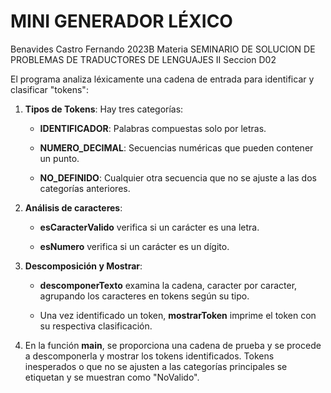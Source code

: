 # MINI GENERADOR LÉXICO
Benavides Castro Fernando 2023B Materia SEMINARIO DE SOLUCION DE PROBLEMAS DE TRADUCTORES DE LENGUAJES II Seccion D02

El programa analiza léxicamente una cadena de entrada para identificar y
clasificar \"tokens\":

1.  **Tipos de Tokens**: Hay tres categorías:

    -   **IDENTIFICADOR**: Palabras compuestas solo por letras.

    -   **NUMERO_DECIMAL**: Secuencias numéricas que pueden contener un
        punto.

    -   **NO_DEFINIDO**: Cualquier otra secuencia que no se ajuste a las
        dos categorías anteriores.

2.  **Análisis de caracteres**:

    -   **esCaracterValido** verifica si un carácter es una letra.

    -   **esNumero** verifica si un carácter es un dígito.

3.  **Descomposición y Mostrar**:

    -   **descomponerTexto** examina la cadena, caracter por caracter,
        agrupando los caracteres en tokens según su tipo.

    -   Una vez identificado un token, **mostrarToken** imprime el token
        con su respectiva clasificación.

4.  En la función **main**, se proporciona una cadena de prueba y se
    procede a descomponerla y mostrar los tokens identificados. Tokens
    inesperados o que no se ajusten a las categorías principales se
    etiquetan y se muestran como \"NoValido\".
